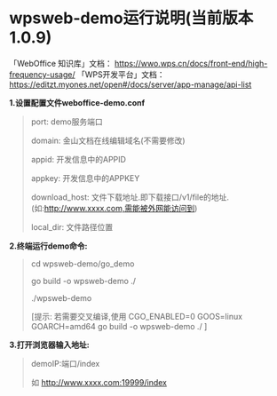 # wpsweb-demo运行说明(当前版本1.0.9)

「WebOffice 知识库」文档： https://wwo.wps.cn/docs/front-end/high-frequency-usage/
「WPS开发平台」文档：https://editzt.myones.net/open#/docs/server/app-manage/api-list


**1.设置配置文件weboffice-demo.conf**

> port:     demo服务端口
>
> domain:   金山文档在线编辑域名(不需要修改)
>
> appid:    开发信息中的APPID
>
> appkey:   开发信息中的APPKEY
>
> download_host: 文件下载地址.即下载接口/v1/file的地址.(如:http://www.xxxx.com,需能被外网能访问到)
>
> local_dir: 文件路径位置

**2.终端运行demo命令:**

> cd wpsweb-demo/go_demo
>
> go build -o wpsweb-demo ./
>
> ./wpsweb-demo
>
> [提示: 若需要交叉编译,使用
> CGO_ENABLED=0 GOOS=linux GOARCH=amd64 go build -o wpsweb-demo ./  ]

**3.打开浏览器输入地址:**

> demoIP:端口/index
>
> 如 http://www.xxxx.com:19999/index

